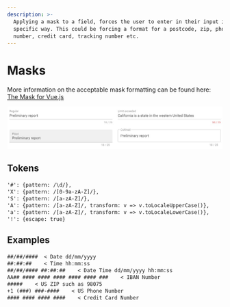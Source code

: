 ```yaml
---
description: >-
  Applying a mask to a field, forces the user to enter in their input in a
  specific way. This could be forcing a format for a postcode, zip, phone
  number, credit card, tracking number etc.
---
```


# Masks

More information on the acceptable mask formatting can be found here: [The Mask for Vue.js](https://vuejs-tips.github.io/vue-the-mask/)

![](../../../../.gitbook/assets/image%20%2815%29.png)

## Tokens

```text
'#': {pattern: /\d/},
'X': {pattern: /[0-9a-zA-Z]/},
'S': {pattern: /[a-zA-Z]/},
'A': {pattern: /[a-zA-Z]/, transform: v => v.toLocaleUpperCase()},
'a': {pattern: /[a-zA-Z]/, transform: v => v.toLocaleLowerCase()},
'!': {escape: true}
```

## Examples

```text
##/##/####  < Date dd/mm/yyyy
##:##:##    < Time hh:mm:ss
##/##/#### ##:##:##    < Date Time dd/mm/yyyy hh:mm:ss
AA## #### #### #### #### #### ###    < IBAN Number
#####    < US ZIP such as 98075
+1 (###) ###-####    < US Phone Number
#### #### #### ####    < Credit Card Number
```

